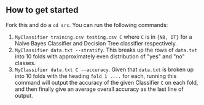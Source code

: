 ## How to get started
Fork this and do a `cd src`. You can run the following commands:

1. `MyClassifier training.csv testing.csv C` where `C` is in `{NB, DT}` for a Naive Bayes Classifier and Decision Tree classifier respectively.
2. `MyClassifier data.txt --stratify`. This breaks up the rows of `data.txt` into 10 folds with approximately even distribution of "yes" and "no" classes.
3. `MyClassifier data.txt C --accuracy`. Given that `data.txt` is broken up into 10 folds with the heading
`fold 1
....`
for each, running this command will output the accuracy of the given Classifier `C` on each fold, and then finally give an average overall accuracy as the last line of output. 

